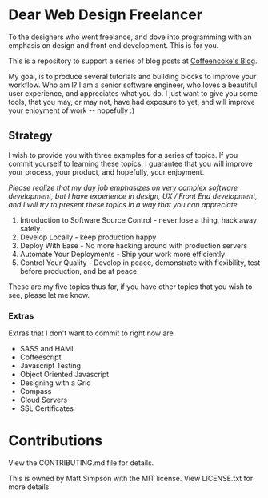 # Dear Web Design Freelancer

To the designers who went freelance, and dove into programming with an emphasis on design and front end development.  This is for you.

This is a repository to support a series of blog posts at [Coffeencoke's Blog](https://coffeencoke.com).

My goal, is to produce several tutorials and building blocks to improve your workflow.  Who am I?  I am a senior software engineer, who loves a beautiful user experience, and appreciates what you do.  I just want to give you some tools, that you may, or may not, have had exposure to yet, and will improve your enjoyment of work -- hopefully :)

## Strategy

I wish to provide you with three examples for a series of topics.  If you commit yourself to learning these topics, I guarantee that you will improve your process, your product, and hopefully, your enjoyment. 

*Please realize that my day job emphasizes on very complex software development, but I have experience in design, UX / Front End development, and I will try to present these topics in a way that you can appreciate*

1. Introduction to Software Source Control - never lose a thing, hack away safely.
2. Develop Locally - keep production happy
3. Deploy With Ease - No more hacking around with production servers
4. Automate Your Deployments - Ship your work more efficiently
5. Control Your Quality - Develop in peace, demonstrate with flexibility, test before production, and be at peace.

These are my five topics thus far, if you have other topics that you wish to see, please let me know.

### Extras

Extras that I don't want to commit to right now are

* SASS and HAML
* Coffeescript
* Javascript Testing
* Object Oriented Javascript
* Designing with a Grid
* Compass
* Cloud Servers
* SSL Certificates

# Contributions

View the CONTRIBUTING.md file for details.

This is owned by Matt Simpson with the MIT license.  View LICENSE.txt for more details.

